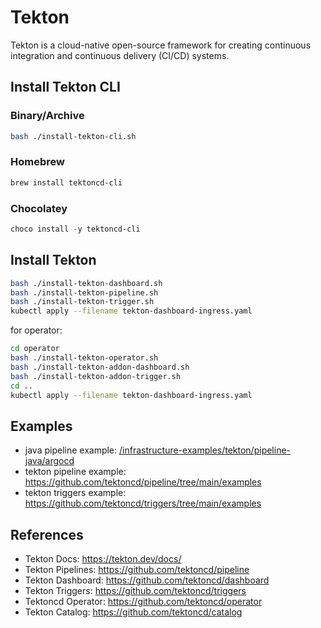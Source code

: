 # Tekton

Tekton is a cloud-native open-source framework for creating continuous integration and continuous delivery (CI/CD) systems.

## Install Tekton CLI

### Binary/Archive

```bash
bash ./install-tekton-cli.sh
```

### Homebrew

```sh
brew install tektoncd-cli
```

### Chocolatey

```ps1
choco install -y tektoncd-cli
```

## Install Tekton

```bash
bash ./install-tekton-dashboard.sh
bash ./install-tekton-pipeline.sh
bash ./install-tekton-trigger.sh
kubectl apply --filename tekton-dashboard-ingress.yaml
```

for operator:

```bash
cd operator
bash ./install-tekton-operator.sh
bash ./install-tekton-addon-dashboard.sh
bash ./install-tekton-addon-trigger.sh
cd ..
kubectl apply --filename tekton-dashboard-ingress.yaml
```

## Examples

- java pipeline example: [/infrastructure-examples/tekton/pipeline-java/argocd](/tekton/pipeline-java/)
- tekton pipeline example: <https://github.com/tektoncd/pipeline/tree/main/examples>
- tekton triggers example: <https://github.com/tektoncd/triggers/tree/main/examples>

## References

- Tekton Docs: <https://tekton.dev/docs/>
- Tekton Pipelines: <https://github.com/tektoncd/pipeline>
- Tekton Dashboard: <https://github.com/tektoncd/dashboard>
- Tekton Triggers: <https://github.com/tektoncd/triggers>
- Tektoncd Operator: <https://github.com/tektoncd/operator>
- Tekton Catalog: <https://github.com/tektoncd/catalog>
